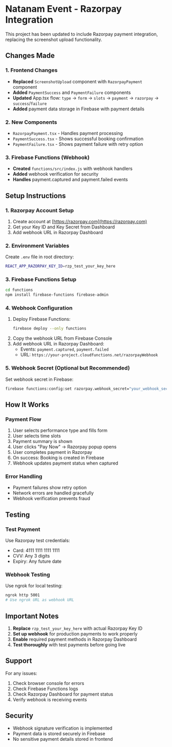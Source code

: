 # Natanam Event - Razorpay Integration

This project has been updated to include Razorpay payment integration, replacing the screenshot upload functionality.

## Changes Made

### 1. Frontend Changes

- **Replaced** `ScreenshotUpload` component with `RazorpayPayment` component
- **Added** `PaymentSuccess` and `PaymentFailure` components
- **Updated** App.tsx flow: `type` → `form` → `slots` → `payment` → `razorpay` → `success`/`failure`
- **Added** payment data storage in Firebase with payment details

### 2. New Components

- `RazorpayPayment.tsx` - Handles payment processing
- `PaymentSuccess.tsx` - Shows successful booking confirmation
- `PaymentFailure.tsx` - Shows payment failure with retry option

### 3. Firebase Functions (Webhook)

- **Created** `functions/src/index.js` with webhook handlers
- **Added** webhook verification for security
- **Handles** payment.captured and payment.failed events

## Setup Instructions

### 1. Razorpay Account Setup

1. Create account at [https://razorpay.com](https://razorpay.com)
2. Get your Key ID and Key Secret from Dashboard
3. Add webhook URL in Razorpay Dashboard

### 2. Environment Variables

Create `.env` file in root directory:

```bash
REACT_APP_RAZORPAY_KEY_ID=rzp_test_your_key_here
```

### 3. Firebase Functions Setup

```bash
cd functions
npm install firebase-functions firebase-admin
```

### 4. Webhook Configuration

1. Deploy Firebase Functions:
   ```bash
   firebase deploy --only functions
   ```
2. Copy the webhook URL from Firebase Console
3. Add webhook URL in Razorpay Dashboard:
   - Events: `payment.captured`, `payment.failed`
   - URL: `https://your-project.cloudfunctions.net/razorpayWebhook`

### 5. Webhook Secret (Optional but Recommended)

Set webhook secret in Firebase:

```bash
firebase functions:config:set razorpay.webhook_secret="your_webhook_secret"
```

## How It Works

### Payment Flow

1. User selects performance type and fills form
2. User selects time slots
3. Payment summary is shown
4. User clicks "Pay Now" → Razorpay popup opens
5. User completes payment in Razorpay
6. On success: Booking is created in Firebase
7. Webhook updates payment status when captured

### Error Handling

- Payment failures show retry option
- Network errors are handled gracefully
- Webhook verification prevents fraud

## Testing

### Test Payment

Use Razorpay test credentials:

- Card: 4111 1111 1111 1111
- CVV: Any 3 digits
- Expiry: Any future date

### Webhook Testing

Use ngrok for local testing:

```bash
ngrok http 5001
# Use ngrok URL as webhook URL
```

## Important Notes

1. **Replace** `rzp_test_your_key_here` with actual Razorpay Key ID
2. **Set up webhook** for production payments to work properly
3. **Enable** required payment methods in Razorpay Dashboard
4. **Test thoroughly** with test payments before going live

## Support

For any issues:

1. Check browser console for errors
2. Check Firebase Functions logs
3. Check Razorpay Dashboard for payment status
4. Verify webhook is receiving events

## Security

- Webhook signature verification is implemented
- Payment data is stored securely in Firebase
- No sensitive payment details stored in frontend

